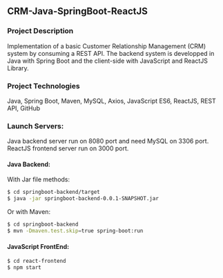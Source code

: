 ## CRM-Java-SpringBoot-ReactJS

### Project Description

Implementation of a basic Customer Relationship Management (CRM) system by consuming a REST API.
The backend system is developped in Java with Spring Boot and the client-side with JavaScript and ReactJS Library.

### Project Technologies

Java, Spring Boot, Maven, MySQL, Axios, JavaScript ES6, ReactJS, REST API, GitHub

### Launch Servers:

Java backend server run on 8080 port and need MySQL on 3306 port.
ReactJS frontend server run on 3000 port.

#### Java Backend:

With Jar file methods:

```bash
$ cd springboot-backend/target
$ java -jar springboot-backend-0.0.1-SNAPSHOT.jar
```

Or with Maven:

```bash
$ cd springboot-backend
$ mvn -Dmaven.test.skip=true spring-boot:run
```

#### JavaScript FrontEnd:

```bash
$ cd react-frontend
$ npm start
```
